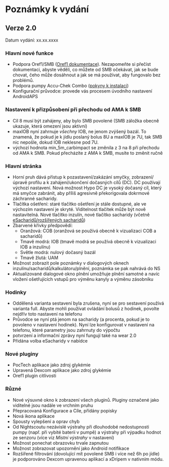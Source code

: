 # Poznámky k vydání

## Verze 2.0

Datum vydání: xx.xx.xxxx

### Hlavní nové funkce

* Podpora Oref1/SMB ([Oref1 dokumentace](https://openaps.readthedocs.io/en/latest/docs/Customize-Iterate/oref1.html)). Nezapomeňte si přečíst dokumentaci, abyste věděli, co můžete od SMB očekávat, jak se bude chovat, čeho může dosáhnout a jak se má používat, aby fungovalo bez problémů.
* Podpora pumpy Accu-Chek Combo ([pokyny k instalaci](../Configuration/Accu-Chek-Combo-Pump.html))
* Konfigurační průvodce: provede vás procesem úvodního nastavení AndroidAPS

### Nastavení k přizpůsobení při přechodu od AMA k SMB

* Cíl 8 musí být zahájeny, aby bylo SMB povolené (SMB záložka obecně ukazuje, která omezení jsou aktivní)
* maxIOB nyní zahrnuje *všechny* IOB, ne jenom zvýšený bazál. To znamená, že pokud je k jídlu poslaný bolus 8U a maxIOB je 7U, tak SMB nic nepošle, dokud IOB neklesne pod 7U.
* výchozí hodnota min_5m_carbimpact se změnila z 3 na 8 při přechodu od AMA k SMB. Pokud přecházíte z AMA k SMB, musíte to změnit ručně

### Hlavní stránka

* Horní pruh dává přístup k pozastavení/zakázání smyčky, zobrazení/úpravě profilu a k zahájení/ukončení dočasných cílů (DC). DC používají výchozí nastavení. Nová možnost Hypo DC je vysoký dočasný cíl, který má smyčce zabránit, aby příliš agresivně překorigovala dokrmové záchranné sacharidy.
* Tlačítka ošetření: staré tlačítko ošetření je stále dostupné, ale ve výchozím nastavení je skryté. Viditelnost tlačítek může být nově nastavitelná. Nové tlačítko inzulín, nové tlačítko sacharidy (včetně [eSacharidů/rozšířených sacharidů](../Usage/Extended-Carbs.html))
* Zbarvené křivky předpovědí: 
  * Oranžová: COB (oranžová se používá obecně k vizualizaci COB a sacharidů)
  * Tmavě modrá: IOB (tmavě modrá se používá obecně k vizualizaci IOB a inzulínu)
  * Světle modrá: nulový dočasný bazál
  * Tmavě žlutá: UAM
* Možnost zobrazit pole poznámky v dialogových oknech inzulínu/sacharidů/kalkulátoru/plnění, poznámka se pak nahrává do NS
* Aktualizované dialogové okno plnění umožňuje plnění samotné a navíc vložení ošetřujících vstupů pro výměnu kanyly a výměnu zásobníku

### Hodinky

* Oddělená varianta sestavení byla zrušena, nyní se pro sestavení používá varianta full. Abyste mohli používat ovládání bolusů z hodinek, povolte nejdřív toto nastavení na telefonu
* Průvodce se nyní ptá jenom na sacharidy (a procenta, pokud je to povoleno v nastavení hodinek). Nyní lze konfigurovat v nastavení na telefonu, které parametry jsou zahrnuty do výpočtu
* potvrzení a informační zprávy nyní fungují také na wear 2.0
* Přidána volba eSacharidy v nabídce

### Nové pluginy

* PocTech aplikace jako zdroj glykémie
* Upravená Dexcom aplikace jako zdroj glykémie
* Oref1 plugin citlivosti

### Různé

* Nové výsuvné okno k zobrazení všech pluginů. Pluginy označené jako viditelné jsou nadále ve vrchním pruhu
* Přepracovaná Konfigurace a Cíle, přídány popisky
* Nová ikona aplikace
* Spousty vylepšení a oprav chyb
* Od Nightscoutu nezávislé výstrahy při dlouhodobé nedostupnosti pumpy (např. při vybité baterii v pumpě) a výstrahy při výpadku hodnot ze senzoru (více viz *Místní výstrahy* v nastavení)
* Možnost ponechat obrazovku trvale zapnutou
* Možnost zobrazovat upozornění jako Android notifikace
* Rozšířené filtrování (dovolující mít povolené SMB i více než 6h po jídle) je podporováno Dexcom upravenou aplikací a xDripem v nativním módu.